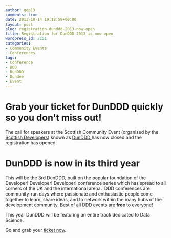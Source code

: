 ```yaml
---
author: gep13
comments: true
date: 2013-10-14 19:18:59+00:00
layout: post
slug: registration-dunddd-2013-now-open
title: Registration for DunDDD 2013 is now open
wordpress_id: 2151
categories:
- Community Events
- Conferences
tags:
- Conference
- DDD
- DunDDD
- Dundee
- Event
---
```


# Grab your ticket for DunDDD quickly so you don't miss out!

The call for speakers at the Scottish Community Event (organised by the [Scottish Developers](http://scottishdevelopers.com/)) known as [DunDDD ](http://dun.dddscotland.co.uk/speaker)has now closed and the registration has opened.

<!--more-->

# DunDDD is now in its third year

This will be the 3rd DunDDD, built on the popular foundation of the Developer! Developer! Developer! conference series which has spread to all corners of the UK and the international arena.  DDD conferences are community-run days where passionate and enthusiastic people come together to learn, share ideas, and to network within the many hubs of the development community. Best of all DDD events are **free** to everyone!

This year DunDDD will be featuring an entire track dedicated to Data Science.

Go and grab your [ticket now](http://dun.dddscotland.co.uk/registration).
